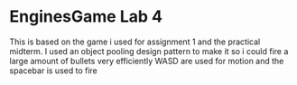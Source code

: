 # EnginesGame Lab 4

This is based on the game i used for assignment 1 and the practical midterm. 
I used an object pooling design pattern to make it so i could fire a large amount of bullets very efficiently
WASD are used for motion and the spacebar is used to fire

